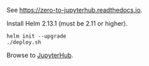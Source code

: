 
See https://zero-to-jupyterhub.readthedocs.io.

Install Helm 2.13.1 (must be 2.11 or higher).

```
helm init --upgrade
./deploy.sh
```

Browse to [JupyterHub](http://proxy-public.examples.svc.cluster.local).
